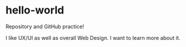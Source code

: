 # hello-world
Repository and GitHub practice!
<p> I like UX/UI as well as overall Web Design. I want to learn more about it. </p>

